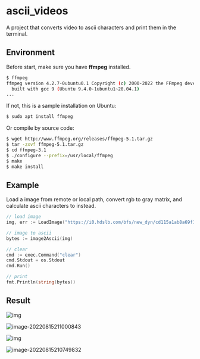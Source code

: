 # ascii_videos

A project that converts video to ascii characters and print them in the terminal.

## Environment

Before start, make sure you have **ffmpeg** installed.

```bash
$ ffmpeg
ffmpeg version 4.2.7-0ubuntu0.1 Copyright (c) 2000-2022 the FFmpeg developers
  built with gcc 9 (Ubuntu 9.4.0-1ubuntu1~20.04.1)
...
```

If not, this is a sample installation on Ubuntu:

```bash
$ sudo apt install ffmpeg
```

Or compile by source code:

```bash
$ wget http://www.ffmpeg.org/releases/ffmpeg-5.1.tar.gz
$ tar -zxvf ffmpeg-5.1.tar.gz
$ cd ffmpeg-3.1
$ ./configure --prefix=/usr/local/ffmpeg
$ make
$ make install
```

## Example

Load a image from remote or local path, convert rgb to gray matrix,  and calculate ascii characters to instead.

```go
// load image
img, err := LoadImage("https://i0.hdslb.com/bfs/new_dyn/cd115a1ab8a69f121ac1ab740f45b12a173469252.png")

// image to ascii
bytes := image2Ascii(img)

// clear
cmd := exec.Command("clear")
cmd.Stdout = os.Stdout
cmd.Run()

// print
fmt.Println(string(bytes))
```

## Result

![img](https://i0.hdslb.com/bfs/new_dyn/cd115a1ab8a69f121ac1ab740f45b12a173469252.png@1709w.webp)

![image-20220815211000843](https://s3.bmp.ovh/imgs/2022/08/15/87351e1bf19fb84e.png)

![img](https://i0.hdslb.com/bfs/new_dyn/615c8071c1c4beba47e6c7971b8561e4470962000.jpg@1709w.webp)

![image-20220815210749832](https://s3.bmp.ovh/imgs/2022/08/16/d188bb8672d2d43a.png)